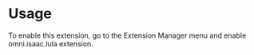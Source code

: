 # Usage

To enable this extension, go to the Extension Manager menu and enable omni.isaac.lula extension.


